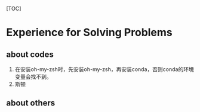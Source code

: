[TOC]
# Experience for Solving Problems

## about codes
1. 在安装oh-my-zsh时，先安装oh-my-zsh，再安装conda，否则conda的环境变量会找不到。
2. 斯顿

## about others
